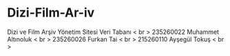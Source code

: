 # Dizi-Film-Ar-iv
Dizi ve Film Arşiv Yönetim Sitesi Veri Tabanı < br >
235260022 Muhammet Altınoluk < br >
235260026 Furkan Tai < br >
215260110 Ayşegül Tokuş < br >
